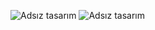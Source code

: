 
![Adsız tasarım](https://github.com/senanuremr/Luces-Blancas/assets/102187756/e5e01e5c-8f82-448a-95b5-e185aacb9f42)
![Adsız tasarım](https://github.com/senanuremr/Luces-Blancas/assets/102187756/c3983ff8-f799-436c-a24f-4f037c1fd8bd)
